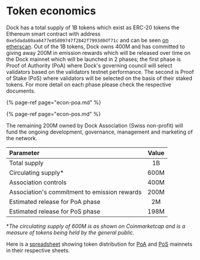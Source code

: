 # Token economics

Dock has a total supply of 1B tokens which exist as ERC-20 tokens the Ethereum smart contract with address `0xe5dada80aa6477e85d09747f2842f7993d0df71c` and can be seen [on etherscan](https://etherscan.io/token/0xe5dada80aa6477e85d09747f2842f7993d0df71c). Out of the 1B tokens, Dock owns 400M and has committed to giving away 200M in emission rewards which will be released over time on the Dock mainnet which will be launched in 2 phases; the first phase is Proof of Authority \(PoA\) where Dock's governing council will select validators based on the validators testnet performance. The second is Proof of Stake \(PoS\) where validators will be selected on the basis of their staked tokens. For more detail on each phase please check the respective documents.

{% page-ref page="econ-poa.md" %}

{% page-ref page="econ-pos.md" %}

The remaining 200M owned by Dock Association \(Swiss non-profit\) will fund the ongoing development, governance, management and marketing of the network.

| Parameter | Value |
| :--- | :---: |
| Total supply | 1B |
| Circulating supply\* | 600M |
| Association controls | 400M |
| Association's commitment to emission rewards | 200M |
| Estimated release for PoA phase | 2M |
| Estimated release for PoS phase | 198M |

\*_The circulating supply of 600M is as shown on Coinmarketcap and is a measure of tokens being held by the general public._

Here is a [spreadsheet](https://docs.google.com/spreadsheets/d/1kkdoF-LbbF6DtVCYJz4MwoVj5Glny8PDrDauLKSkx_g) showing token distribution for [PoA](https://docs.google.com/spreadsheets/d/1kkdoF-LbbF6DtVCYJz4MwoVj5Glny8PDrDauLKSkx_g/edit#gid=0) and [PoS](https://docs.google.com/spreadsheets/d/1kkdoF-LbbF6DtVCYJz4MwoVj5Glny8PDrDauLKSkx_g/edit#gid=611686546) mainnets in their respective sheets. 

